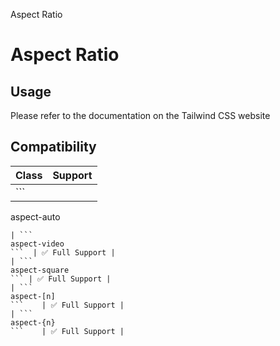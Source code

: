 Aspect Ratio

# Aspect Ratio

## Usage

Please refer to the documentation on the Tailwind CSS website

## Compatibility

| Class                 | Support        |
| --------------------- | -------------- |
| ```
aspect-auto
```   | ✅ Full Support |
| ```
aspect-video
```  | ✅ Full Support |
| ```
aspect-square
``` | ✅ Full Support |
| ```
aspect-[n]
```    | ✅ Full Support |
| ```
aspect-{n}
```    | ✅ Full Support |
